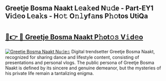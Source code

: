 ## Greetje Bosma Naakt L𝚎a𝚔ed N𝚞𝚍e - Part-EY1 Vi𝚍𝚎o L𝚎a𝚔s - H𝚘𝚝 O𝚗𝚕yf𝚊ns P𝚑𝚘tos UtiQa

# <h2><a href="http://kfc0u2.oniu.top/?m=Greetje+Bosma+Naakt">🔗👉 🔴 Greetje Bosma Naakt P𝚑ot𝚘𝚜 V𝚒d𝚎o</a></h2>

[![Greetje Bosma Naakt Nu𝚍e𝚜](https://i.imgur.com/0qMVB7G.gif)](http://kfc0u2.oniu.top/?m=Greetje+Bosma+Naakt)
Digital trendsetter Greetje Bosma Naakt, recognized for sharing dance and lifestyle content, consisting of presentations and personal vlogs. The public persona of Greetje Bosma Naakt is defined by its sincere and genuine demeanor, but the mysteries of his private life remain a tantalizing enigma.  
